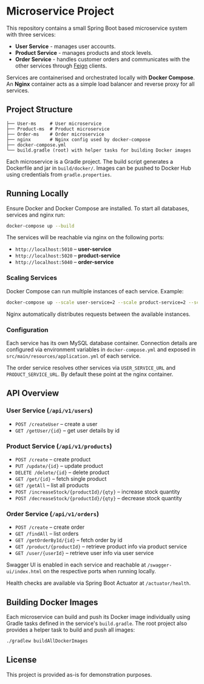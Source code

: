 # Microservice Project

This repository contains a small Spring Boot based microservice system with three services:

- **User Service** - manages user accounts.
- **Product Service** - manages products and stock levels.
- **Order Service** - handles customer orders and communicates with the other services through [Feign](https://spring.io/projects/spring-cloud-openfeign) clients.

Services are containerised and orchestrated locally with **Docker Compose**. An **Nginx** container acts as a simple load balancer and reverse proxy for all services.

## Project Structure

```
├── User-ms     # User microservice
├── Product-ms  # Product microservice
├── Order-ms    # Order microservice
├── nginx       # Nginx config used by docker-compose
├── docker-compose.yml
└── build.gradle (root) with helper tasks for building Docker images
```

Each microservice is a Gradle project. The build script generates a Dockerfile and jar in `build/docker/`. Images can be pushed to Docker Hub using credentials from `gradle.properties`.

## Running Locally

Ensure Docker and Docker Compose are installed. To start all databases, services and nginx run:

```bash
docker-compose up --build
```

The services will be reachable via nginx on the following ports:

- `http://localhost:5010` – **user-service**
- `http://localhost:5020` – **product-service**
- `http://localhost:5040` – **order-service**

### Scaling Services

Docker Compose can run multiple instances of each service. Example:

```bash
docker-compose up --scale user-service=2 --scale product-service=2 --scale order-service=2
```

Nginx automatically distributes requests between the available instances.

### Configuration

Each service has its own MySQL database container. Connection details are configured via environment variables in `docker-compose.yml` and exposed in `src/main/resources/application.yml` of each service.

The order service resolves other services via `USER_SERVICE_URL` and `PRODUCT_SERVICE_URL`. By default these point at the nginx container.

## API Overview

### User Service (`/api/v1/users`)
- `POST /createUser` – create a user
- `GET /getUser/{id}` – get user details by id

### Product Service (`/api/v1/products`)
- `POST /create` – create product
- `PUT /update/{id}` – update product
- `DELETE /delete/{id}` – delete product
- `GET /get/{id}` – fetch single product
- `GET /getAll` – list all products
- `POST /increaseStock/{productId}/{qty}` – increase stock quantity
- `POST /decreaseStock/{productId}/{qty}` – decrease stock quantity

### Order Service (`/api/v1/orders`)
- `POST /create` – create order
- `GET /findAll` – list orders
- `GET /getOrderById/{id}` – fetch order by id
- `GET /product/{productId}` – retrieve product info via product service
- `GET /user/{userId}` – retrieve user info via user service

Swagger UI is enabled in each service and reachable at `/swagger-ui/index.html` on the respective ports when running locally.

Health checks are available via Spring Boot Actuator at `/actuator/health`.

## Building Docker Images

Each microservice can build and push its Docker image individually using Gradle tasks defined in the service's `build.gradle`. The root project also provides a helper task to build and push all images:

```bash
./gradlew buildAllDockerImages
```

## License

This project is provided as-is for demonstration purposes.
